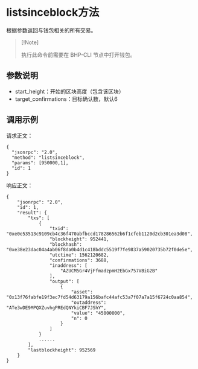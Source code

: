# listsinceblock方法

根据参数返回与钱包相关的所有交易。

>  [!Note] 
>
>  执行此命令前需要在 BHP-CLI 节点中打开钱包。

## 参数说明

- start_height：开始的区块高度（包含该区块）
- target_confirmations：目标确认数，默认6

## 调用示例

请求正文：

```
{
  "jsonrpc": "2.0",
  "method": "listsinceblock",
  "params": [950000,1],
  "id": 1
}
```

响应正文：

```
{
    "jsonrpc": "2.0",
    "id": 1,
    "result": {
        "txs": [
            {
                "txid": "0xe0e53513c9109cb4c36f470abfbccd178286562b6f1cfeb1120d2cb301ea3d08",
                "blockheight": 952441,
                "blockhash": "0xe38e23dac04a4ab06f8da0b4d1c418bddc5519f7fe9837a59020735b72f0de5e",
                "utctime": 1562120682,
                "confirmations": 3688,
                "inaddress": [
                    "AZUCM5Gr4VjFfmadzpmH2EbGx757VBiG2B"
                ],
                "output": [
                    {
                        "asset": "0x13f76fabfe19f3ec7fd54d63179a156bafc44afc53a7f07a7a15f6724c0aa854",
                        "outaddress": "ATe3wDE9MPQXZuvhgPREdQNYkiCBF7JShY",
                        "value": "45000000",
                        "n": 0
                    }
                ]
            }
            ......
        ],
        "lastblockheight": 952569
    }
}
```


